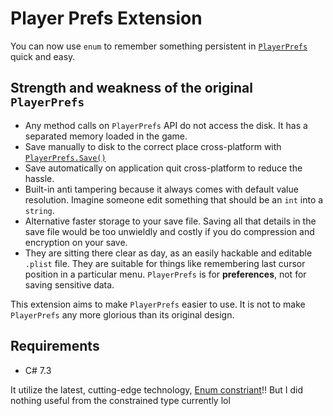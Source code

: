 # Player Prefs Extension

You can now use `enum` to remember something persistent in [`PlayerPrefs`](https://docs.unity3d.com/ScriptReference/PlayerPrefs.html) quick and easy.

## Strength and weakness of the original `PlayerPrefs`

- Any method calls on `PlayerPrefs` API do not access the disk. It has a separated memory loaded in the game.
- Save manually to disk to the correct place cross-platform with [`PlayerPrefs.Save()`](https://docs.unity3d.com/ScriptReference/PlayerPrefs.Save.html)
- Save automatically on application quit cross-platform to reduce the hassle.
- Built-in anti tampering because it always comes with default value resolution. Imagine someone edit something that should be an `int` into a `string`.
- Alternative faster storage to your save file. Saving all that details in the save file would be too unwieldly and costly if you do compression and encryption on your save.
- They are sitting there clear as day, as an easily hackable and editable `.plist` file. They are suitable for things like remembering last cursor position in a particular menu. `PlayerPrefs` is for **preferences**, not for saving sensitive data.

This extension aims to make `PlayerPrefs` easier to use. It is not to make `PlayerPrefs` any more glorious than its original design.

## Requirements

- C# 7.3

It utilize the latest, cutting-edge technology, [Enum constriant](https://docs.microsoft.com/en-us/dotnet/csharp/programming-guide/generics/constraints-on-type-parameters#enum-constraints)!! But I did nothing useful from the constrained type currently lol